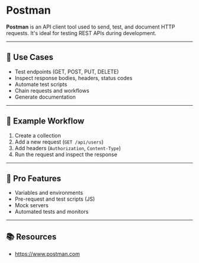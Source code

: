 # Postman

**Postman** is an API client tool used to send, test, and document HTTP requests. It's ideal for testing REST APIs during development.

---

## 🔧 Use Cases

- Test endpoints (GET, POST, PUT, DELETE)
- Inspect response bodies, headers, status codes
- Automate test scripts
- Chain requests and workflows
- Generate documentation

---

## 🧪 Example Workflow

1. Create a collection
2. Add a new request (`GET /api/users`)
3. Add headers (`Authorization`, `Content-Type`)
4. Run the request and inspect the response

---

## 🧠 Pro Features

- Variables and environments
- Pre-request and test scripts (JS)
- Mock servers
- Automated tests and monitors

---

## 📚 Resources

- https://www.postman.com
